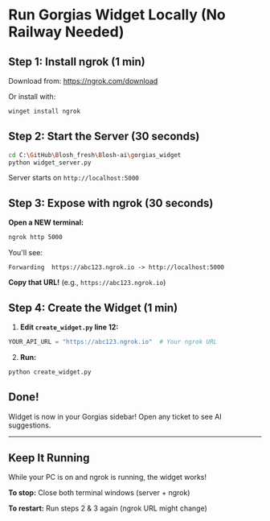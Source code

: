 # Run Gorgias Widget Locally (No Railway Needed)

## Step 1: Install ngrok (1 min)

Download from: https://ngrok.com/download

Or install with:
```bash
winget install ngrok
```

## Step 2: Start the Server (30 seconds)

```bash
cd C:\GitHub\Blosh_fresh\Blosh-ai\gorgias_widget
python widget_server.py
```

Server starts on `http://localhost:5000`

## Step 3: Expose with ngrok (30 seconds)

**Open a NEW terminal:**
```bash
ngrok http 5000
```

You'll see:
```
Forwarding  https://abc123.ngrok.io -> http://localhost:5000
```

**Copy that URL!** (e.g., `https://abc123.ngrok.io`)

## Step 4: Create the Widget (1 min)

1. **Edit `create_widget.py` line 12:**
```python
YOUR_API_URL = "https://abc123.ngrok.io"  # Your ngrok URL
```

2. **Run:**
```bash
python create_widget.py
```

## Done!

Widget is now in your Gorgias sidebar! Open any ticket to see AI suggestions.

---

## Keep It Running

While your PC is on and ngrok is running, the widget works!

**To stop:** Close both terminal windows (server + ngrok)

**To restart:** Run steps 2 & 3 again (ngrok URL might change)

